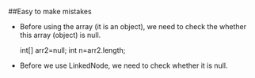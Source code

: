 ##Easy to make mistakes
* Before using the array (it is an object), we need to check the whether this array (object) is null.
 
	int[] arr2=null;
	int n=arr2.length;

* Before we use LinkedNode, we need to check whether it is null.

